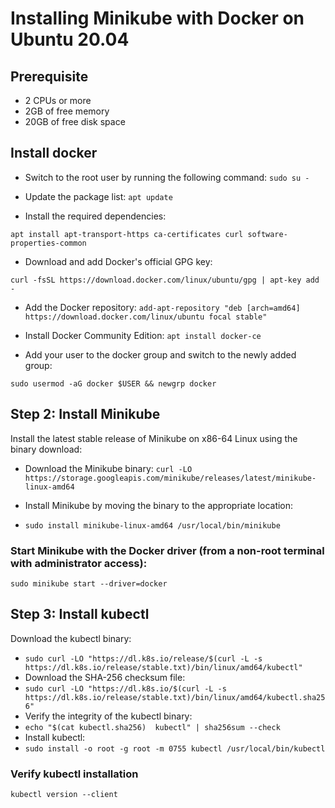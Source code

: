 # Installing Minikube with Docker on Ubuntu 20.04

## Prerequisite

* 2 CPUs or more
* 2GB of free memory
* 20GB of free disk space


## Install docker 

* Switch to the root user by running the following command:
```sudo su -```

* Update the package list:
```apt update```

* Install the required dependencies:

```apt install apt-transport-https ca-certificates curl software-properties-common```

* Download and add Docker's official GPG key:

```curl -fsSL https://download.docker.com/linux/ubuntu/gpg | apt-key add -```

* Add the Docker repository:
```add-apt-repository "deb [arch=amd64] https://download.docker.com/linux/ubuntu focal stable"```

* Install Docker Community Edition:
```apt install docker-ce```

* Add your user to the docker group and switch to the newly added group:

```sudo usermod -aG docker $USER && newgrp docker```


## Step 2: Install Minikube
Install the latest stable release of Minikube on x86-64 Linux using the binary download:

* Download the Minikube binary:
```curl -LO https://storage.googleapis.com/minikube/releases/latest/minikube-linux-amd64```

* Install Minikube by moving the binary to the appropriate location:
* ```sudo install minikube-linux-amd64 /usr/local/bin/minikube```

### Start Minikube with the Docker driver (from a non-root terminal with administrator access):

```sudo minikube start --driver=docker```

## Step 3: Install kubectl
Download the kubectl binary:
* ```sudo curl -LO "https://dl.k8s.io/release/$(curl -L -s https://dl.k8s.io/release/stable.txt)/bin/linux/amd64/kubectl"```
* Download the SHA-256 checksum file:
* ```sudo curl -LO "https://dl.k8s.io/$(curl -L -s https://dl.k8s.io/release/stable.txt)/bin/linux/amd64/kubectl.sha256"```
* Verify the integrity of the kubectl binary:
* ```echo "$(cat kubectl.sha256)  kubectl" | sha256sum --check```
* Install kubectl:
* ```sudo install -o root -g root -m 0755 kubectl /usr/local/bin/kubectl```

### Verify kubectl installation
```kubectl version --client```



